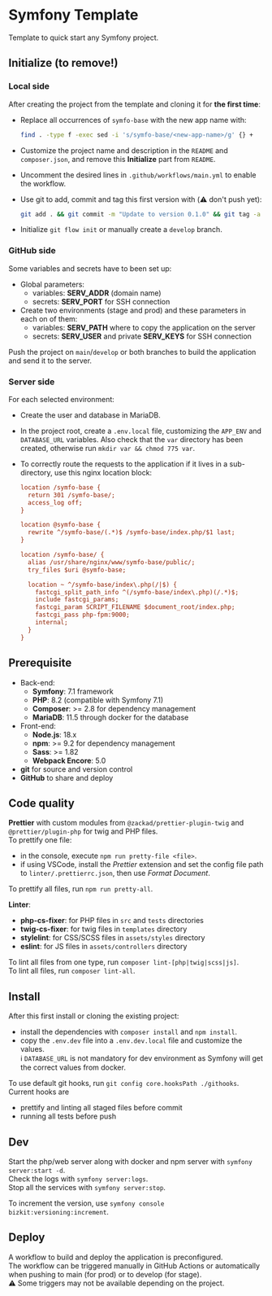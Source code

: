 # Symfony Template

Template to quick start any Symfony project.

## Initialize (to remove!)

### Local side

After creating the project from the template and cloning it for **the first time**:

- Replace all occurrences of `symfo-base` with the new app name with:

  ```sh
  find . -type f -exec sed -i 's/symfo-base/<new-app-name>/g' {} +
  ```

- Customize the project name and description in the `README` and `composer.json`, and remove this **Initialize** part from `README`.
- Uncomment the desired lines in `.github/workflows/main.yml` to enable the workflow.
- Use git to add, commit and tag this first version with (:warning: don't push yet):

  ```sh
  git add . && git commit -m "Update to version 0.1.0" && git tag -a "0.1.0" -m "Update to version 0.1.0"
  ```

- Initialize `git flow init` or manually create a `develop` branch.  

### GitHub side

Some variables and secrets have to been set up:

- Global parameters:
  - variables: **SERV_ADDR** (domain name)
  - secrets: **SERV_PORT** for SSH connection
- Create two environments (stage and prod) and these parameters in each on of them:
  - variables: **SERV_PATH** where to copy the application on the server
  - secrets: **SERV_USER** and private **SERV_KEYS** for SSH connection

Push the project on `main`/`develop` or both branches to build the application and send it to the server.

### Server side

For each selected environment:

- Create the user and database in MariaDB.
- In the project root, create a `.env.local` file, customizing the `APP_ENV` and `DATABASE_URL` variables. Also check that the `var` directory has been created, otherwise run `mkdir var && chmod 775 var`.
- To correctly route the requests to the application if it lives in a sub-directory, use this nginx location block:

  ```ini
  location /symfo-base {
    return 301 /symfo-base/;
    access_log off; 
  }

  location @symfo-base {
    rewrite ^/symfo-base/(.*)$ /symfo-base/index.php/$1 last;
  }

  location /symfo-base/ {
    alias /usr/share/nginx/www/symfo-base/public/;
    try_files $uri @symfo-base;

    location ~ ^/symfo-base/index\.php(/|$) {
      fastcgi_split_path_info ^(/symfo-base/index\.php)(/.*)$;
      include fastcgi_params;
      fastcgi_param SCRIPT_FILENAME $document_root/index.php;
      fastcgi_pass php-fpm:9000;
      internal;
    }
  }
  ```

## Prerequisite

- Back-end:
  - **Symfony**: 7.1 framework
  - **PHP**: 8.2 (compatible with Symfony 7.1)
  - **Composer**: >= 2.8 for dependency management
  - **MariaDB**: 11.5 through docker for the database
- Front-end:
  - **Node.js**: 18.x
  - **npm**: >= 9.2 for dependency management
  - **Sass**: >= 1.82
  - **Webpack Encore**: 5.0
- **git** for source and version control
- **GitHub** to share and deploy

## Code quality

**Prettier** with custom modules from `@zackad/prettier-plugin-twig` and `@prettier/plugin-php` for twig and PHP files.  
To prettify one file:

- in the console, execute `npm run pretty-file <file>`.
- if using VSCode, install the *Prettier* extension and set the config file path to `linter/.prettierrc.json`, then use *Format Document*.

To prettify all files, run `npm run pretty-all`.

**Linter**:

- **php-cs-fixer**: for PHP files in `src` and `tests` directories
- **twig-cs-fixer**: for twig files in `templates` directory
- **stylelint**: for CSS/SCSS files in `assets/styles` directory
- **eslint**: for JS files in `assets/controllers` directory

To lint all files from one type, run `composer lint-[php|twig|scss|js]`.  
To lint all files, run `composer lint-all`.

## Install

After this first install or cloning the existing project:

- install the dependencies with `composer install` and `npm install`.
- copy the `.env.dev` file into a `.env.dev.local` file and customize the values.  
:information_source: `DATABASE_URL` is not mandatory for dev environment as Symfony will get the correct values from docker.  

To use default git hooks, run `git config core.hooksPath ./githooks`. Current hooks are

- prettify and linting all staged files before commit
- running all tests before push

## Dev

Start the php/web server along with docker and npm server with `symfony server:start -d`.  
Check the logs with `symfony server:logs`.  
Stop all the services with `symfony server:stop`.

To increment the version, use `symfony console bizkit:versioning:increment`.

## Deploy

A workflow to build and deploy the application is preconfigured.  
The workflow can be triggered manually in GitHub Actions or automatically when pushing to main (for prod) or to develop (for stage).  
:warning: Some triggers may not be available depending on the project.

